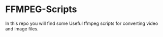 # FFMPEG-Scripts
In this repo you will find some Useful ffmpeg scripts for converting video and image files. 
